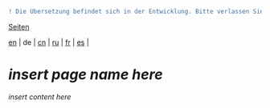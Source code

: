 ```diff
! Die Übersetzung befindet sich in der Entwicklung. Bitte verlassen Sie sich auf die englische Originalversion.
```

[Seiten](https://github.com/syncloud/docs/blob/master/de/index.md#seiten)

[en](https://github.com/syncloud/platform/wiki/Users) | 
de | 
[cn](https://github.com/syncloud/docs/blob/master/cn/content/Users.md) | 
[ru](https://github.com/syncloud/docs/blob/master/ru/content/Users.md) | 
[fr](https://github.com/syncloud/docs/blob/master/fr/content/Users.md) | 
[es](https://github.com/syncloud/docs/blob/master/es/content/Users.md) | 

# *insert page name here*

*insert content here*
